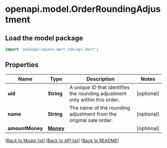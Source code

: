 # openapi.model.OrderRoundingAdjustment

## Load the model package
```dart
import 'package:square_dart_sdk/api.dart';
```

## Properties
Name | Type | Description | Notes
------------ | ------------- | ------------- | -------------
**uid** | **String** | A unique ID that identifies the rounding adjustment only within this order. | [optional] 
**name** | **String** | The name of the rounding adjustment from the original sale order. | [optional] 
**amountMoney** | [**Money**](Money.md) |  | [optional] 

[[Back to Model list]](../README.md#documentation-for-models) [[Back to API list]](../README.md#documentation-for-api-endpoints) [[Back to README]](../README.md)


